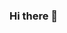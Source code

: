 ### Hi there 👋

<!--
**ViniciusAnjos08/ViniciusAnjos08** is a ✨ _special_ ✨ repository because its `README.md` (this file) appears on your GitHub profile.

Here are some ideas to get you started:

- 🔭 Estudante de Analise e desenvolvimento de sistemas
- 🌱 Estudando Python
- 😄 Pronouns: Ele/Dele

